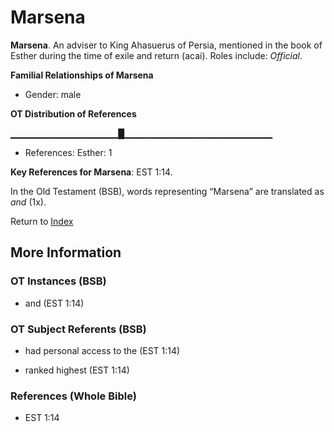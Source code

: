 # Marsena
**Marsena**. 
An adviser to King Ahasuerus of Persia, mentioned in the book of Esther during the time of exile and return (acai). 
Roles include: 
_Official_. 




**Familial Relationships of Marsena**


* Gender: male


**OT Distribution of References**

▁▁▁▁▁▁▁▁▁▁▁▁▁▁▁▁█▁▁▁▁▁▁▁▁▁▁▁▁▁▁▁▁▁▁▁▁▁▁
* References: Esther: 1



**Key References for Marsena**: 
EST 1:14. 


In the Old Testament (BSB), words representing “Marsena” are translated as 
*and* (1x). 




Return to [Index](00-Index.md)

## More Information

### OT Instances (BSB)

* and (EST 1:14)



### OT Subject Referents (BSB)

* had personal access to the (EST 1:14)

* ranked highest (EST 1:14)



### References (Whole Bible)

* EST 1:14



